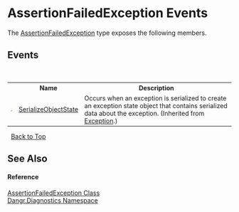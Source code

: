 # AssertionFailedException Events
 

The <a href="T_Dangr_Diagnostics_AssertionFailedException">AssertionFailedException</a> type exposes the following members.


## Events
&nbsp;<table><tr><th></th><th>Name</th><th>Description</th></tr><tr><td>![Protected event](media/protevent.gif "Protected event")</td><td><a href="http://msdn2.microsoft.com/en-us/library/ee332915" target="_blank">SerializeObjectState</a></td><td>
Occurs when an exception is serialized to create an exception state object that contains serialized data about the exception.
 (Inherited from <a href="http://msdn2.microsoft.com/en-us/library/c18k6c59" target="_blank">Exception</a>.)</td></tr></table>&nbsp;
<a href="#assertionfailedexception-events">Back to Top</a>

## See Also


#### Reference
<a href="T_Dangr_Diagnostics_AssertionFailedException">AssertionFailedException Class</a><br /><a href="N_Dangr_Diagnostics">Dangr.Diagnostics Namespace</a><br />
